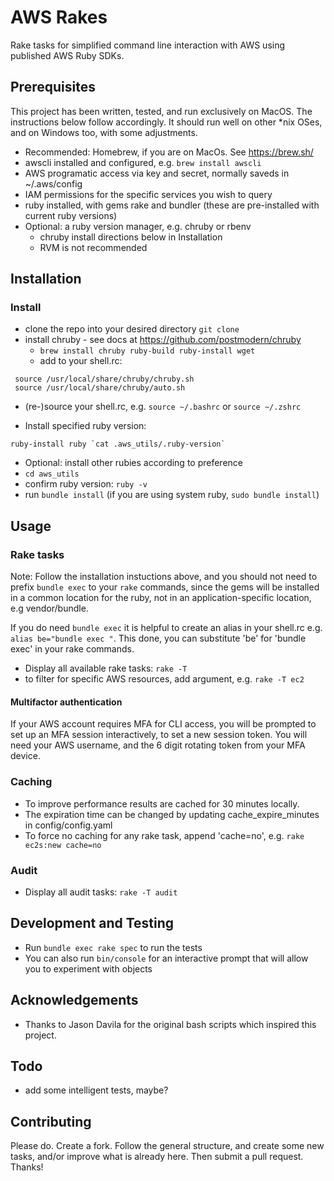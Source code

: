 # AWS Rakes

Rake tasks for simplified command line interaction with AWS using published AWS Ruby SDKs.

## Prerequisites

This project has been written, tested, and run exclusively on MacOS. The instructions below follow accordingly.  It should run well on other *nix OSes, and on Windows too, with some adjustments.

* Recommended: Homebrew, if you are on MacOs.  See https://brew.sh/
* awscli installed and configured, e.g. `brew install awscli`
* AWS programatic access via key and secret, normally saveds in ~/.aws/config
* IAM permissions for the specific services you wish to query
* ruby installed, with gems rake and bundler (these are pre-installed with current ruby versions)
* Optional: a ruby version manager, e.g. chruby or rbenv
  * chruby install directions below in Installation
  * RVM is not recommended

## Installation

### Install
* clone the repo into your desired directory `git clone `
* install chruby - see docs at https://github.com/postmodern/chruby
  * `brew install chruby ruby-build ruby-install wget`
  * add to your shell.rc: 
  
```
 source /usr/local/share/chruby/chruby.sh
 source /usr/local/share/chruby/auto.sh
```

* (re-)source your shell.rc, e.g. `source ~/.bashrc` or `source ~/.zshrc`

* Install specified ruby version: 

```
ruby-install ruby `cat .aws_utils/.ruby-version`
```
* Optional: install other rubies according to preference
* `cd aws_utils`
* confirm ruby version: `ruby -v`
* run `bundle install` (if you are using system ruby, `sudo bundle install`)

## Usage

### Rake tasks

Note: Follow the installation instuctions above, and you should not need to prefix `bundle exec` to your `rake` commands, since the gems will be installed in a common location for the ruby, not in an application-specific location, e.g vendor/bundle.

If you do need `bundle exec` it is helpful to create an alias in your shell.rc e.g. `alias be="bundle exec "`.  This done, you can substitute 'be' for 'bundle exec' in your rake commands.

* Display all available rake tasks: `rake -T`
* to filter for specific AWS resources, add argument, e.g. `rake -T ec2`

#### Multifactor authentication

If your AWS account requires MFA for CLI access, you will be prompted to set up an MFA session interactively, to set a new session token.  You will need your AWS username, and the 6 digit rotating token from your MFA device.

### Caching

* To improve performance results are cached for 30 minutes locally.  
* The expiration time can be changed by updating cache\_expire\_minutes in config/config.yaml
* To force no caching for any rake task, append 'cache=no', e.g. `rake ec2s:new cache=no`

### Audit

* Display all audit tasks: `rake -T audit`

## Development and Testing

* Run `bundle exec rake spec` to run the tests
* You can also run `bin/console` for an interactive prompt that will allow you to experiment with objects

## Acknowledgements

* Thanks to Jason Davila for the original bash scripts which inspired this project.

## Todo

* add some intelligent tests, maybe?

## Contributing

Please do.   Create a fork.  Follow the general structure, and create some new tasks, and/or improve what is already here.  Then submit a pull request.  Thanks!
